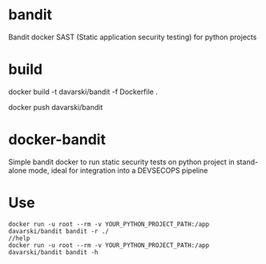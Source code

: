# bandit
Bandit docker SAST (Static application security testing) for python projects

# build

   docker build -t davarski/bandit -f Dockerfile .
   
   docker push davarski/bandit

docker-bandit
=============

Simple bandit docker to run static security tests on python project in stand-alone mode, ideal for integration into a DEVSECOPS pipeline

Use
===
    docker run -u root --rm -v YOUR_PYTHON_PROJECT_PATH:/app davarski/bandit bandit -r ./
    //help
    docker run -u root --rm -v YOUR_PYTHON_PROJECT_PATH:/app davarski/bandit bandit -h
